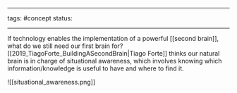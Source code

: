 ___
tags: #concept 
status:
___

If technology enables the implementation of a powerful [[second brain]], what do we still need our first brain for?
[[2019_TiagoForte_BuildingASecondBrain|Tiago Forte]] thinks our natural brain is in charge of situational awareness, which involves knowing which information/knowledge is useful to have and where to find it.

![[situational_awareness.png]]